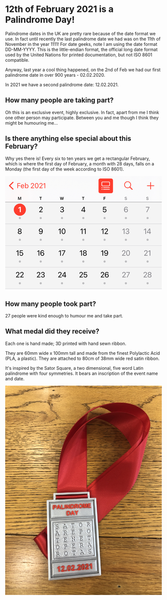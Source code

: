 # 12th of February 2021 is a Palindrome Day!
Palindrome dates in the UK are pretty rare because of the date format we use. In fact until recently the last palindrome date we had was on the 11th of November in the year 1111! For date geeks, note I am using the date format DD-MM-YYYY. This is the little-endian format, the official long date format used by the United Nations for printed documentation, but not ISO 8601 compatible.

Anyway, last year a cool thing happened, on the 2nd of Feb we had our first palindrome date in over 900 years - 02.02.2020.

In 2021 we have a second palindrome date: 12.02.2021.

## How many people are taking part?

Oh this is an exclusive event, highly exclusive. In fact, apart from me I think one other person may participate. Between you and me though I think they might be humouring me...

## Is there anything else special about this February?

Why yes there is! Every six to ten years we get a rectangular February, which is where the first day of February, a month with 28 days, falls on a Monday (the first day of the week according to ISO 8601).

![A picture of the month of February in the year 2021 which appears to make a rectangle neatly lined up with the 1st of February on a Monday.](calendar.JPG)

## How many people took part?
27 people were kind enough to humour me and take part.

## What medal did they receive?
Each one is hand made; 3D printed with hand sewn ribbon.

They are 60mm wide x 100mm tall and made from the finest Polylactic Acid (PLA, a plastic). They are attached to 80cm of 38mm wide red satin ribbon.

It's inspired by the Sator Square, a two dimensional, five word Latin palindrome with four symmetries. It bears an inscription of the event name and date.

![A picture of a medal](medal.JPG)
